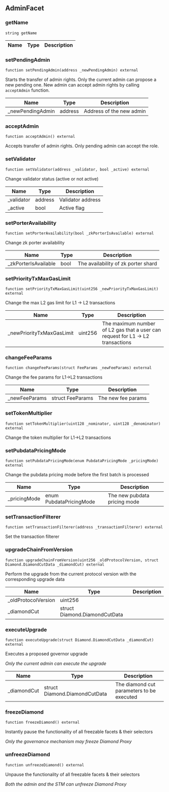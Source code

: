 ## AdminFacet

### getName

```solidity
string getName
```

| Name | Type | Description |
| ---- | ---- | ----------- |

### setPendingAdmin

```solidity
function setPendingAdmin(address _newPendingAdmin) external
```

Starts the transfer of admin rights. Only the current admin can propose a new pending one.
New admin can accept admin rights by calling `acceptAdmin` function.

| Name | Type | Description |
| ---- | ---- | ----------- |
| _newPendingAdmin | address | Address of the new admin |

### acceptAdmin

```solidity
function acceptAdmin() external
```

Accepts transfer of admin rights. Only pending admin can accept the role.

### setValidator

```solidity
function setValidator(address _validator, bool _active) external
```

Change validator status (active or not active)

| Name | Type | Description |
| ---- | ---- | ----------- |
| _validator | address | Validator address |
| _active | bool | Active flag |

### setPorterAvailability

```solidity
function setPorterAvailability(bool _zkPorterIsAvailable) external
```

Change zk porter availability

| Name | Type | Description |
| ---- | ---- | ----------- |
| _zkPorterIsAvailable | bool | The availability of zk porter shard |

### setPriorityTxMaxGasLimit

```solidity
function setPriorityTxMaxGasLimit(uint256 _newPriorityTxMaxGasLimit) external
```

Change the max L2 gas limit for L1 -> L2 transactions

| Name | Type | Description |
| ---- | ---- | ----------- |
| _newPriorityTxMaxGasLimit | uint256 | The maximum number of L2 gas that a user can request for L1 -> L2 transactions |

### changeFeeParams

```solidity
function changeFeeParams(struct FeeParams _newFeeParams) external
```

Change the fee params for L1->L2 transactions

| Name | Type | Description |
| ---- | ---- | ----------- |
| _newFeeParams | struct FeeParams | The new fee params |

### setTokenMultiplier

```solidity
function setTokenMultiplier(uint128 _nominator, uint128 _denominator) external
```

Change the token multiplier for L1->L2 transactions

### setPubdataPricingMode

```solidity
function setPubdataPricingMode(enum PubdataPricingMode _pricingMode) external
```

Change the pubdata pricing mode before the first batch is processed

| Name | Type | Description |
| ---- | ---- | ----------- |
| _pricingMode | enum PubdataPricingMode | The new pubdata pricing mode |

### setTransactionFilterer

```solidity
function setTransactionFilterer(address _transactionFilterer) external
```

Set the transaction filterer

### upgradeChainFromVersion

```solidity
function upgradeChainFromVersion(uint256 _oldProtocolVersion, struct Diamond.DiamondCutData _diamondCut) external
```

Perform the upgrade from the current protocol version with the corresponding upgrade data

| Name | Type | Description |
| ---- | ---- | ----------- |
| _oldProtocolVersion | uint256 |  |
| _diamondCut | struct Diamond.DiamondCutData |  |

### executeUpgrade

```solidity
function executeUpgrade(struct Diamond.DiamondCutData _diamondCut) external
```

Executes a proposed governor upgrade

_Only the current admin can execute the upgrade_

| Name | Type | Description |
| ---- | ---- | ----------- |
| _diamondCut | struct Diamond.DiamondCutData | The diamond cut parameters to be executed |

### freezeDiamond

```solidity
function freezeDiamond() external
```

Instantly pause the functionality of all freezable facets & their selectors

_Only the governance mechanism may freeze Diamond Proxy_

### unfreezeDiamond

```solidity
function unfreezeDiamond() external
```

Unpause the functionality of all freezable facets & their selectors

_Both the admin and the STM can unfreeze Diamond Proxy_

